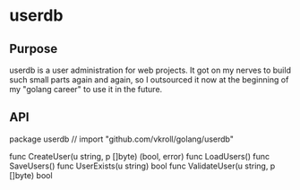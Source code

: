 # userdb
## Purpose
userdb is a user administration for web projects. It got on my nerves to build such small parts again and again, so I outsourced it now at the beginning of my "golang career" to use it in the future.
## API
package userdb // import "github.com/vkroll/golang/userdb"

func CreateUser(u string, p []byte) (bool, error)
func LoadUsers()
func SaveUsers()
func UserExists(u string) bool
func ValidateUser(u string, p []byte) bool

